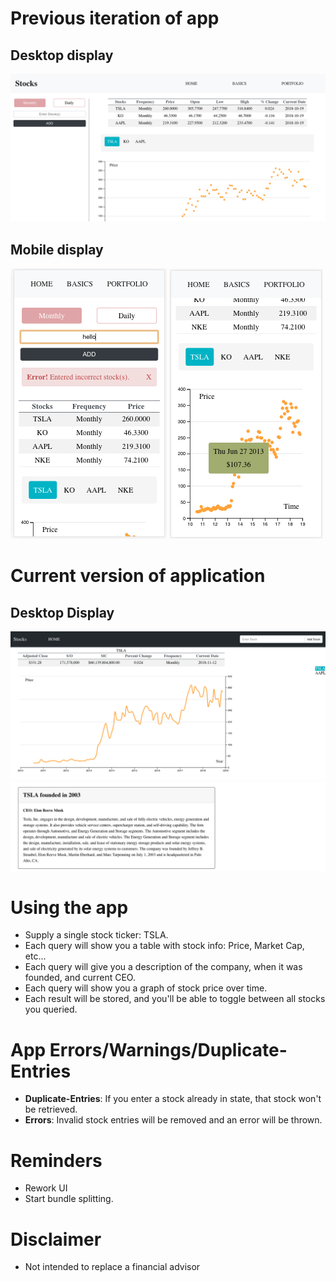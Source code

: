 # Previous iteration of app

## Desktop display
![nothing to show](./screenshots/desktop-1.png)

## Mobile display
![nothing to show](./screenshots/mobile-1.png)
![nothing to show](./screenshots/mobile-2.png)

# Current version of application

## Desktop Display
![nothing to show](./screenshots/desktop-new-1.png)
![nothing to show](./screenshots/desktop-new-2.png)

# Using the app
+ Supply a single stock ticker: TSLA.
+ Each query will show you a table with stock info: Price, Market Cap, etc...
+ Each query will give you a description of the company, when it was founded, and current CEO.
+ Each query will show you a graph of stock price over time.
+ Each result will be stored, and you'll be able to toggle between all stocks you queried.

# App Errors/Warnings/Duplicate-Entries
+ __Duplicate-Entries__: If you enter a stock already in state, that stock won't be retrieved.
+ __Errors__: Invalid stock entries will be removed and an error will be thrown.

# Reminders
+ Rework UI
+ Start bundle splitting.

# Disclaimer
+ Not intended to replace a financial advisor
